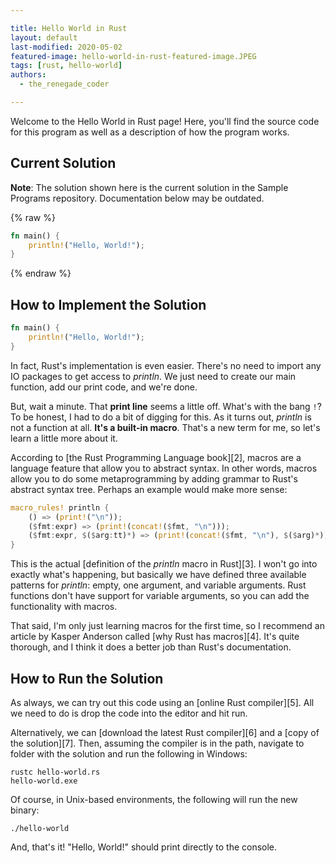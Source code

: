 ```yaml
---

title: Hello World in Rust
layout: default
last-modified: 2020-05-02
featured-image: hello-world-in-rust-featured-image.JPEG
tags: [rust, hello-world]
authors:
  - the_renegade_coder

---
```


Welcome to the Hello World in Rust page! Here, you'll find the source code for this program as well as a description of how the program works.

## Current Solution

**Note**: The solution shown here is the current solution in the Sample Programs repository. Documentation below may be outdated.

{% raw %}

```Rust
fn main() {
    println!("Hello, World!");
}
```

{% endraw %}

## How to Implement the Solution


```rust
fn main() {
    println!("Hello, World!");
}
```

In fact, Rust's implementation is even easier. There's no need to import
any IO packages to get access to _println_. We just need to create our main
function, add our print code, and we're done.

But, wait a minute. That __print line__ seems a little off. What's with the bang `!`?
To be honest, I had to do a bit of digging for this. As it turns out, _println_ is
not a function at all. __It's a built-in macro__. That's a new term for me, so let's
learn a little more about it.

According to [the Rust Programming Language book][2], macros are a language feature
that allow you to abstract syntax. In other words, macros allow you to do some
metaprogramming by adding grammar to Rust's abstract syntax tree. Perhaps an example
would make more sense:

```rust
macro_rules! println {
    () => (print!("\n"));
    ($fmt:expr) => (print!(concat!($fmt, "\n")));
    ($fmt:expr, $($arg:tt)*) => (print!(concat!($fmt, "\n"), $($arg)*));
}
```

This is the actual [definition of the _println_ macro in Rust][3]. I won't go into
exactly what's happening, but basically we have defined three available patterns
for _println_: empty, one argument, and variable arguments. Rust functions don't
have support for variable arguments, so you can add the functionality with macros.

That said, I'm only just learning macros for the first time, so I recommend an
article by Kasper Anderson called [why Rust has macros][4]. It's quite thorough,
and I think it does a better job than Rust's documentation.


## How to Run the Solution

As always, we can try out this code using an [online Rust compiler][5]. All we
need to do is drop the code into the editor and hit run.

Alternatively, we can [download the latest Rust compiler][6] and a [copy of the solution][7].
Then, assuming the compiler is in the path, navigate to folder with the solution and run
the following in Windows:

```console
rustc hello-world.rs
hello-world.exe
```

Of course, in Unix-based environments, the following will run the new binary:

```console
./hello-world
```

And, that's it! "Hello, World!" should print directly to the console.
